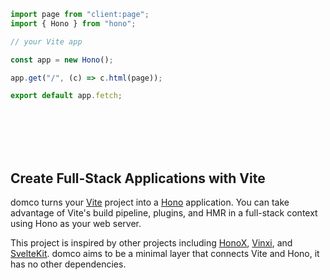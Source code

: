 ```ts {2}
import page from "client:page";
import { Hono } from "hono";

// your Vite app

const app = new Hono();

app.get("/", (c) => c.html(page));

export default app.fetch;
```

<br>
<br>
<br>
<br>

<h2 class="text-balance">
	Create Full-Stack Applications with
	<span class="bg-gradient-to-r from-sky-400 to-violet-400 bg-clip-text text-transparent">
		Vite
	</span>
</h2>

domco turns your [Vite](https://vitejs.dev) project into a [Hono](https://hono.dev) application. You can take advantage of Vite's build pipeline, plugins, and HMR in a full-stack context using Hono as your web server.

This project is inspired by other projects including [HonoX](https://github.com/honojs/honox), [Vinxi](https://vinxi.vercel.app/), and [SvelteKit](https://kit.svelte.dev). domco aims to be a minimal layer that connects Vite and Hono, it has no other dependencies.
